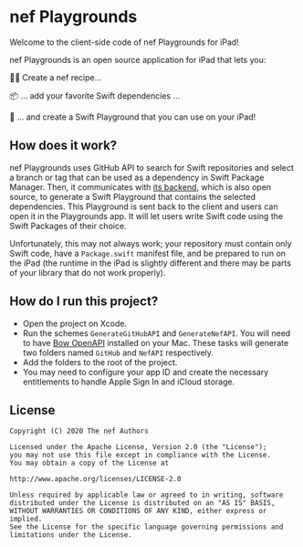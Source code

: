 # nef Playgrounds

Welcome to the client-side code of nef Playgrounds for iPad!

nef Playgrounds is an open source application for iPad that lets you:

👨‍🍳 Create a nef recipe...

📦 ... add your favorite Swift dependencies ...

📲 ... and create a Swift Playground that you can use on your iPad!

## How does it work?

nef Playgrounds uses GitHub API to search for Swift repositories and select a branch or tag that can be used as a dependency in Swift Package Manager. Then, it communicates with [its backend](https://github.com/bow-swift/nef-editor-server), which is also open source, to generate a Swift Playground that contains the selected dependencies. This Playground is sent back to the client and users can open it in the Playgrounds app. It will let users write Swift code using the Swift Packages of their choice.

Unfortunately, this may not always work; your repository must contain only Swift code, have a `Package.swift` manifest file, and be prepared to run on the iPad (the runtime in the iPad is slightly different and there may be parts of your library that do not work properly).

## How do I run this project?

- Open the project on Xcode.
- Run the schemes `GenerateGitHubAPI` and `GenerateNefAPI`. You will need to have [Bow OpenAPI](https://openapi.bow-swift.io) installed on your Mac. These tasks will generate two folders named `GitHub` and `NefAPI` respectively.
- Add the folders to the root of the project.
- You may need to configure your app ID and create the necessary entitlements to handle Apple Sign In and iCloud storage.

## License

    Copyright (C) 2020 The nef Authors

    Licensed under the Apache License, Version 2.0 (the "License");
    you may not use this file except in compliance with the License.
    You may obtain a copy of the License at

    http://www.apache.org/licenses/LICENSE-2.0

    Unless required by applicable law or agreed to in writing, software
    distributed under the License is distributed on an "AS IS" BASIS,
    WITHOUT WARRANTIES OR CONDITIONS OF ANY KIND, either express or implied.
    See the License for the specific language governing permissions and
    limitations under the License.
